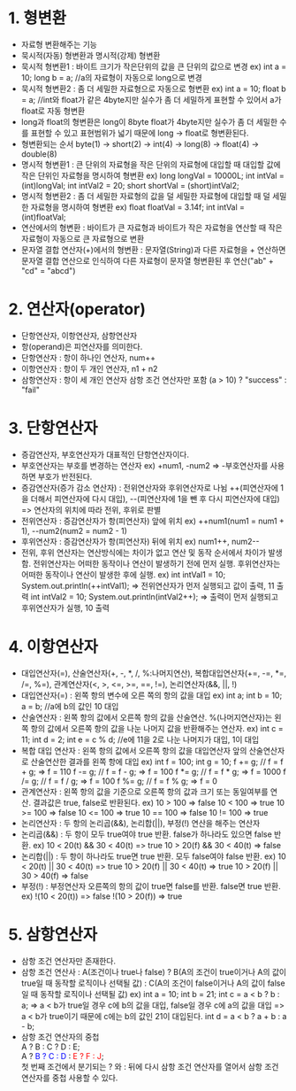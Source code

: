 # 1. 형변환
- 자료형 변환해주는 기능
- 묵시적(자동) 형변환과 명시적(강제) 형변환
- 묵시적 형변환1 : 바이트 크기가 작은단위의 값을 큰 단위의 값으로 변경
  ex) int a = 10;
      long b = a; //a의 자료형이 자동으로 long으로 변경
- 묵시적 형변환2 : 좀 더 세밀한 자료형으로 자동으로 형변환
  ex) int a = 10;
      float b = a; //int와 float가 같은 4byte지만 실수가 좀 더 세밀하게 표현할 수 있어서 a가 float로 자동 형변환
- long과 float의 형변환은 long이 8byte float가 4byte지만 실수가 좀 더 세밀한 수를 표현할 수 있고 표현범위가 넓기 때문에 long -> float로 형변환된다.
- 형변환되는 순서
byte(1) -> short(2) -> int(4) -> long(8) -> float(4) -> double(8)
- 명시적 형변환1 : 큰 단위의 자료형을 작은 단위의 자료형에 대입할 때 대입할 값에 작은 단위인 자료형을 명시하여 형변환
  ex) long longVal = 10000L;
      int intVal = (int)longVal;
      int intVal2 = 20;
      short shortVal = (short)intVal2;
- 명시적 형변환2 : 좀 더 세밀한 자료형의 값을 덜 세밀한 자료형에 대입할 때 덜 세밀한 자료형을 명시하여 형변환
  ex) float floatVal = 3.14f;
      int intVal = (int)floatVal;
- 연산에서의 형변환 : 바이트가 큰 자료형과 바이트가 작은 자료형을 연산할 때
작은 자료형이 자동으로 큰 자료형으로 변환
- 문자열 결합 연산자(+)에서의 형변환 : 문자열(String)과 다른 자료형을 + 연산하면 문자열 결합 연산으로 인식하여 다른 자료형이 문자열 형변환된 후 연산("ab" + "cd" = "abcd")

# 2. 연산자(operator)
- 단항연산자, 이항연산자, 삼항연산자
- 항(operand)은 피연산자를 의미한다.
- 단항연산자 : 항이 하나인 연산자, num++
- 이항연산자 : 항이 두 개인 연산자, n1 + n2
- 삼항연산자 : 항이 세 개인 연산자
              삼항 조건 연산자만 포함
              (a > 10) ? "success" : "fail"

# 3. 단항연산자
- 증감연산자, 부호연산자가 대표적인 단항연산자이다.
- 부호연산자는 부호를 변경하는 연산자
  ex) +num1, -num2 => -부호연산자를 사용하면 부호가 반전된다.
- 증감연산자(증가 감소 연산자) :
  전위연산자와 후위연산자로 나뉨
  ++(피연산자에 1을 더해서 피연산자에 다시 대입), --(피연산자에 1을 뺀 후 다시 피연산자에 대입) => 연산자의 위치에 따라 전위, 후위로 판별
- 전위연산자 : 증감연산자가 항(피연산자) 앞에 위치
  ex) ++num1(num1 = num1 + 1), 
      --num2(num2 = num2 - 1)
- 후위연산자 : 증감연산자가 항(피연산자) 뒤에 위치
  ex) num1++, num2--
- 전위, 후위 연산자는 연산방식에는 차이가 없고 연산 및 동작 순서에서 차이가 발생함.
전위연산자는 어떠한 동작이나 연산이 발생하기 전에 먼저 실행.
후위연산자는 어떠한 동작이나 연산이 발생한 후에 실행.
  ex) int intVal1 = 10;
      System.out.println(++intVal1); =>
      전위연산자가 먼저 실행되고 값이 출력, 11 출력
      int intVal2 = 10;
      System.out.println(intVal2++); =>
      출력이 먼저 실행되고 후위연산자가 실행, 10 출력

# 4. 이항연산자
- 대입연산자(=), 산술연산자(+, -, *, /, %:나머지연산), 복합대입연산자(+=, -=, *=, /=, %=), 관계연산자(<, >, <=, >=, ==, !=), 논리연산자(&&, ||, !)
- 대입연산자(=) : 왼쪽 항의 변수에 오른 쪽의 항의 값을 대입
  ex) int a;
      int b = 10;
      a = b; //a에 b의 값인 10 대입
- 산술연산자 : 왼쪽 항의 값에서 오른쪽 항의 값을 산술연산. %(나머지연산자)는 왼쪽 항의 값에서 오른쪽 항의 값을 나눈 나머지 값을 반환해주는 연산자.
  ex) int c = 11;
      int d = 2;
      int e = c % d; //e에 11을 2로 나눈 나머지가 대입, 1이 대입
- 복합 대입 연산자 : 왼쪽 항의 값에서 오른쪽 항의 값을 대입연산자 앞의 산술연산자로 산술연산한 결과를 왼쪽 항에 대입
  ex) int f = 100;
      int g = 10;
      f += g; // f = f + g; => f = 110
      f -= g; // f = f - g; => f = 100
      f *= g; // f = f * g; => f = 1000
      f /= g; // f = f / g; => f = 100
      f %= g; // f = f % g; => f = 0
- 관계연산자 : 왼쪽 항의 값을 기준으로 오른쪽 항의 값과 크기 또는 동일여부를 연산. 결과값은 true, false로 반환된다.
  ex) 10 > 100 => false
      10 < 100 => true
      10 >= 100 => false
      10 <= 100 => true
      10 == 100 => false
      10 != 100 => true
- 논리연산자 : 두 항의 논리곱(&&), 논리합(||), 부정(!) 연산을 해주는 연산자
- 논리곱(&&) : 두 항이 모두 true여야 true 반환. false가 하나라도 있으면 false 반환.
  ex) 10 < 20(t) && 30 < 40(t) => true
      10 > 20(f) && 30 < 40(t) => false
- 논리합(||) : 두 항이 하나라도 true면 true 반환. 모두 false여야 false 반환.
  ex) 10 < 20(t) || 30 < 40(t) => true
      10 > 20(f) || 30 < 40(t) => true
      10 > 20(f) || 30 > 40(f) => false
- 부정(!) : 부정연산자 오른쪽의 항의 값이 true면 false를 반환. false면 true 반환.
  ex) !(10 < 20(t)) => false
      !(10 > 20(f)) => true

# 5. 삼항연산자
- 삼항 조건 연산자만 존재한다.
- 삼항 조건 연산사 : A(조건이나 true나 false) ? B(A의 조건이 true이거나 A의 값이 true일 때 동작할 로직이나 선택될 값) : C(A의 조건이 false이거나 A의 값이 false일 때 동작할 로직이나 선택될 값)
  ex) int a = 10;
      int b = 21;
      int c = a < b ? b : a;
      => a < b가 true일 경우 c에 b의 값을 대입, false일 경우 c에 a의 값을 대입
      => a < b가 true이기 때문에 c에는 b의 값인 21이 대입된다.
      int d = a < b ? a + b : a - b;
- 삼항 조건 연산자의 중첩   
  A ? B : C ? D : E;  
  A ? 
  <span style="color:blue;">B ? C : D</span> : 
  <span style="color:red;">E ? F : J</span>;  
  첫 번째 조건에서 분기되는 ? 와 : 뒤에 다시 삼항 조건 연산자를 열어서 삼항 조건 연산자를 중첩 사용할 수 있다.
